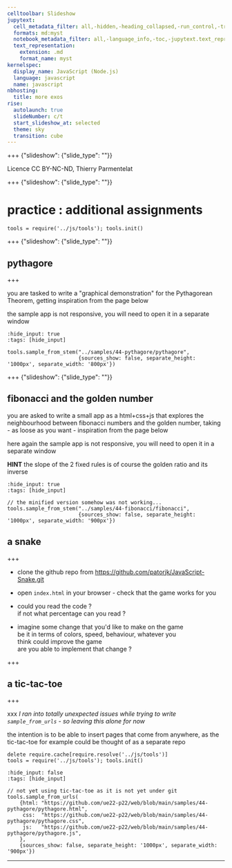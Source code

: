 ```yaml
---
celltoolbar: Slideshow
jupytext:
  cell_metadata_filter: all,-hidden,-heading_collapsed,-run_control,-trusted
  formats: md:myst
  notebook_metadata_filter: all,-language_info,-toc,-jupytext.text_representation.jupytext_version,-jupytext.text_representation.format_version
  text_representation:
    extension: .md
    format_name: myst
kernelspec:
  display_name: JavaScript (Node.js)
  language: javascript
  name: javascript
nbhosting:
  title: more exos
rise:
  autolaunch: true
  slideNumber: c/t
  start_slideshow_at: selected
  theme: sky
  transition: cube
---
```


+++ {"slideshow": {"slide_type": ""}}

Licence CC BY-NC-ND, Thierry Parmentelat

+++ {"slideshow": {"slide_type": ""}}

# practice : additional assignments

```{code-cell}
tools = require('../js/tools'); tools.init()
```

+++ {"slideshow": {"slide_type": ""}}

## pythagore

+++

you are tasked to write a "graphical demonstration" for the Pythagorean Theorem, getting inspiration from the page below

the sample app is not responsive, you will need to open it in a separate window

```{code-cell}
:hide_input: true
:tags: [hide_input]

tools.sample_from_stem("../samples/44-pythagore/pythagore",
                       {sources_show: false, separate_height: '1000px', separate_width: '800px'})
```

+++ {"slideshow": {"slide_type": ""}}

## fibonacci and the golden number

you are asked to write a small app as a html+css+js that explores the neighbourhood between fibonacci numbers and the golden number, taking - as loose as you want - inspiration from the page below

here again the sample app is not responsive, you will need to open it in a separate window

**HINT** the slope of the 2 fixed rules is of course the golden ratio and its inverse

```{code-cell}
:hide_input: true
:tags: [hide_input]

// the minified version somehow was not working...
tools.sample_from_stem("../samples/44-fibonacci/fibonacci",
                       {sources_show: false, separate_height: '1000px', separate_width: '900px'})
```

## a snake

+++

* clone the github repo from <https://github.com/patorjk/JavaScript-Snake.git>
* open `index.html` in your browser - check that the game works for you
* could you read the code ?  
  if not what percentage can you read ?

* imagine some change that you'd like to make on the game  
  be it in terms of colors, speed, behaviour, whatever you  
  think could improve the game  
  are you able to implement that change ?

+++

## a tic-tac-toe

+++

xxx
*I ran into totally unexpected issues while trying to write
`sample_from_urls` - so leaving this alone for now*

the intention is to be able to insert pages that come from anywhere,
as the tic-tac-toe for example could be thought of as a separate repo

```{code-cell}
delete require.cache[require.resolve('../js/tools')]
tools = require('../js/tools'); tools.init()
```

```{code-cell}
:hide_input: false
:tags: [hide_input]

// not yet using tic-tac-toe as it is not yet under git
tools.sample_from_urls(
    {html: "https://github.com/ue22-p22/web/blob/main/samples/44-pythagore/pythagore.html",
     css:  "https://github.com/ue22-p22/web/blob/main/samples/44-pythagore/pythagore.css",
     js:   "https://github.com/ue22-p22/web/blob/main/samples/44-pythagore/pythagore.js",
    },
    {sources_show: false, separate_height: '1000px', separate_width: '900px'})
```

***
